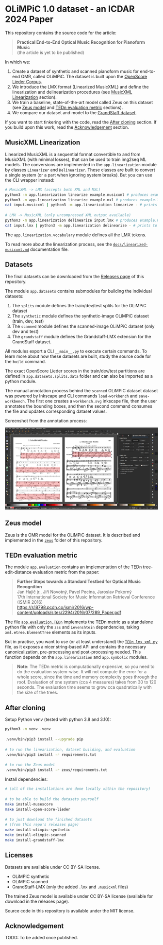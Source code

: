 # OLiMPiC 1.0 dataset - an ICDAR 2024 Paper

This repository contains the source code for the article:

> **Practical End-to-End Optical Music Recognition for Pianoform Music**<br>
> (the article is yet to be published)

In which we:

1. Create a dataset of synthetic and scanned pianoform music for end-to-end OMR, called OLiMPiC. The dataset is built upon the [OpenScore Lieder Corpus](https://github.com/OpenScore/Lieder).
2. We introduce the LMX format (Linearized MusicXML) and define the linearization and delinearization procedures (see [MusicXML Linearization](#musicxml-linearization) section).
3. We train a baseline, state-of-the-art model called Zeus on this dataset (see [Zeus model](#zeus-model) and [TEDn evaluation metric](#tedn-evaluation-metric) sections).
4. We compare our dataset and model to the [GrandStaff dataset](https://link.springer.com/article/10.1007/s10032-023-00432-z).

If you want to start tinkering with the code, read the [After cloning](#after-cloning) section. If you build upon this work, read the [Acknowledgement](#acknowledgement) section.


## MusicXML Linearization

Linearized MusicXML is a sequential format convertible to and from MusicXML (with minimal losses), that can be used to train img2seq ML models. The conversions are implemented in the `app.linearization` module by classes `Linearizer` and `Delinearizer`. These classes are built to convert a single system (or a part when ignoring system breaks). But you can use the CLI wrapper instead:

```bash
# MusicXML -> LMX (accepts both XML and MXL)
python3 -m app.linearization linearize example.musicxml # produces example.lmx
python3 -m app.linearization linearize example.mxl # produces example.lmx
cat input.musicxml | python3 -m app.linearization linearize - # prints to stdout (only uncompressed XML input)

# LMX -> MusicXML (only uncompressed XML output available)
python3 -m app.linearization delinearize input.lmx # produces example.musicxml
cat input.lmx | python3 -m app.linearization delinearize - # prints to stdout
```

The `app.linearization.vocabulary` module defines all the LMX tokens.

To read more about the linearization process, see the [`docs/linearized-musicxml.md`](docs/linearized-musicxml.md) documentation file.


## Datasets

The final datasets can be downloaded from the [Releases page](https://github.com/ufal/olimpic-icdar24/releases) of this repository.

The module `app.datasets` contains submodules for building the individual datasets:

1. The `splits` module defines the train/dev/test splits for the OLiMPiC dataset
2. The `synthetic` module defines the synthetic-image OLiMPiC dataset (train, dev, test)
3. The `scanned` module defines the scanned-image OLiMPiC dataset (only dev and test)
4. The `grandstaff` module defines the Grandstaff-LMX extension for the GrandStaff dataset.

All modules export a CLI `__main__.py` to execute certain commands. To learn more about how these datasets are built, study the source code for the `build` command.

The exact OpenScore Lieder scores in the train/dev/test partitions are defined in `app.datasets.splits.data` folder and can also be imported as a python module.

The manual annotation process behind the `scanned` OLiMPiC dataset dataset was powered by Inkscape and CLI commands `load-workbench` and `save-workbench`. The first one creates a `workbench.svg` inkscape file, then the user annotates the bounding boxes, and then the second command consumes the file and updates corresponding dataset values.

Screenshot from the annotation process:

<img src="docs/img/annotating-scanned-dataset.png">


## Zeus model

Zeus is the OMR model for the OLiMPiC dataset. It is described and implemented in the [`zeus`](zeus) folder of this repository.


## TEDn evaluation metric

The module `app.evaluation` contains an implementation of the TEDn tree-edit-distance evaluation metric from the paper:

> **Further Steps towards a Standard Testbed for Optical Music Recognition**<br>
> Jan Hajič jr., Jiří Novotný, Pavel Pecina, Jaroslav Pokorný<br>
> 17th International Society for Music Information Retrieval Conference (ISMIR 2016)<br>
> https://s18798.pcdn.co/ismir2016/wp-content/uploads/sites/2294/2016/07/289_Paper.pdf

The file [`app.evaluation.TEDn`](app/evaluation/TEDn.py) implements the TEDn metric as a standalone python file with only the `zss` and `Levenshtein` dependencies, taking `xml.etree.ElementTree` elements as its inputs.

But in practise, you want to use (or at least understand) the [`TEDn_lmx_xml.py`](app/evaluation/TEDn_lmx_xml.py) file, as it exposes a nicer string-based API and contains the necessary canonicalization, pre-processing and post-processing needed. This function depends on the `app.linearization` and `app.symbolic` modules.

> **Note:** The TEDn metric is computationally expensive, so you need to do the evaluation system-wise. It will not compute the error for a whole score, since the time and memory complexity goes through the roof. Evaluation of one system (cca 4 measures) takes from 30 to 120 seconds. The evaluation time seems to grow cca quadratically with the size of the trees.


## After cloning

Setup Python venv (tested with python 3.8 and 3.10):

```bash
python3 -m venv .venv

.venv/bin/pip3 install --upgrade pip

# to run the linearization, dataset building, and evaluation
.venv/bin/pip3 install -r requirements.txt

# to run the Zeus model
.venv/bin/pip3 install -r zeus/requirements.txt
```

Install dependencies:

```bash
# (all of the installations are done locally within the repository)

# to be able to build the datasets yourself
make install-musescore
make install-open-score-lieder

# to just download the finished datasets
# (from this repo's releases page)
make install-olimpic-synthetic
make install-olimpic-scanned
make install-grandstaff-lmx
```


## Licenses

Datasets are available under CC BY-SA license.

- OLiMPiC synthetic
- OLiMPiC scanned
- GrandStaff-LMX (only the added `.lmx` and `.musicxml` files)

The trained Zeus model is available under CC BY-SA license (available for download in the releases page).

Source code in this repository is available under the MIT license.


## Acknowledgement

TODO: To be added once published.
